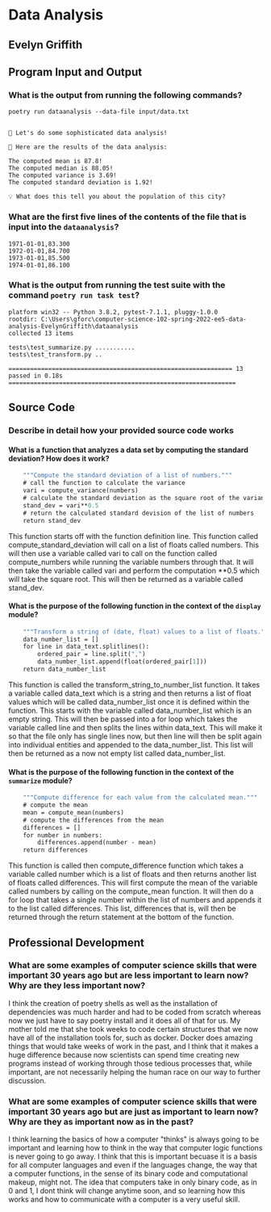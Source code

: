 # Data Analysis

## Evelyn Griffith

## Program Input and Output

### What is the output from running the following commands?

`poetry run dataanalysis --data-file input/data.txt`

```📦 The data file contains 50 data values in it!

🚀 Let's do some sophisticated data analysis!

🧮 Here are the results of the data analysis:

The computed mean is 87.8!
The computed median is 88.05!
The computed variance is 3.69!
The computed standard deviation is 1.92!

💡 What does this tell you about the population of this city?
```

### What are the first five lines of the contents of the file that is input into the `dataanalysis`?

```1970-01-01,81.342
1971-01-01,83.300
1972-01-01,84.700
1973-01-01,85.500
1974-01-01,86.100
```

### What is the output from running the test suite with the command `poetry run task test`?

```============================================================== test session starts ==============================================================
platform win32 -- Python 3.8.2, pytest-7.1.1, pluggy-1.0.0
rootdir: C:\Users\gforc\computer-science-102-spring-2022-ee5-data-analysis-EvelynGriffith\dataanalysis
collected 13 items

tests\test_summarize.py ...........
tests\test_transform.py ..

============================================================== 13 passed in 0.18s ===============================================================
```

## Source Code

### Describe in detail how your provided source code works

#### What is a function that analyzes a data set by computing the standard deviation? How does it work?

```def compute_standard_deviation(numbers: List[float]) -> float:
    """Compute the standard deviation of a list of numbers."""
    # call the function to calculate the variance
    vari = compute_variance(numbers)
    # calculate the standard deviation as the square root of the variance
    stand_dev = vari**0.5
    # return the calculated standard devision of the list of numbers
    return stand_dev
```

This function starts off with the function definition line. This function called compute_standard_deviation will call on a list of floats called numbers. This will then use a variable called vari to call on the function called compute_numbers while running the variable numbers through that. It will then take the variable called vari and perform the computation **0.5 which will take the square root. This will then be returned as a variable called stand_dev.

#### What is the purpose of the following function in the context of the `display` module?

```def transform_string_to_number_list(data_text: str) -> List[float]:
    """Transform a string of (date, float) values to a list of floats."""
    data_number_list = []
    for line in data_text.splitlines():
        ordered_pair = line.split(",")
        data_number_list.append(float(ordered_pair[1]))
    return data_number_list
```

This function is called the transform_string_to_number_list function. It takes a variable called data_text which is a string and then returns a list of float values which will be called data_number_list once it is defined within the function. This starts with the variable called data_number_list which is an empty string. This will then be passed into a for loop which takes the variable called line and then splits the lines within data_text. This will make it so that the file only has single lines now, but then line will then be split again into individual entities and appended to the data_number_list. This list will then be returned as a now not empty list called data_number_list.

#### What is the purpose of the following function in the context of the `summarize` module?

```def compute_difference(numbers: List[float]) -> List[float]:
    """Compute difference for each value from the calculated mean."""
    # compute the mean
    mean = compute_mean(numbers)
    # compute the differences from the mean
    differences = []
    for number in numbers:
        differences.append(number - mean)
    return differences
```

This function is called then compute_difference function which takes a variable called number which is a list of floats and then returns another list of floats called differences. This will first compute the mean of the variable called numbers by calling on the compute_mean function. It will then do a for loop that takes a single number within the list of numbers and appends it to the list called differences. This list, differences that is, will then be returned through the return statement at the bottom of the function.

## Professional Development

### What are some examples of computer science skills that were important 30 years ago but are less important to learn now? Why are they less important now?

I think the creation of poetry shells as well as the installation of dependencies was much harder and had to be coded from scratch whereas now we just have to say poetry install and it does all of that for us. My mother told me that she took weeks to code certain structures that we now have all of the installation tools for, such as docker. Docker does amazing things that would take weeks of work in the past, and I think that it makes a huge difference because now scientists can spend time creating new programs instead of working through those tedious processes that, while important, are not necessarily helping the human race on our way to further discussion.

### What are some examples of computer science skills that were important 30 years ago but are just as important to learn now? Why are they as important now as in the past?

I think learning the basics of how a computer "thinks" is always going to be important and learning how to think in the way that computer logic functions is never going to go away. I think that this is important becuase it is a basis for all computer languages and even if the languages change, the way that a computer functions, in the sense of its binary code and computational makeup, might not. The idea that computers take in only binary code, as in 0 and 1, I dont think will change anytime soon, and so learning how this works and how to communicate with a computer is a very useful skill.

